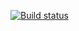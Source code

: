 [![Build status](https://ci.appveyor.com/api/projects/status/3xv40831xpn0v8g1?svg=true)](https://ci.appveyor.com/project/Maxim-GT/ciapi)
